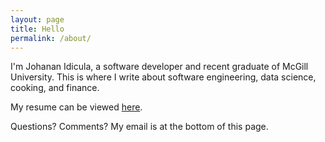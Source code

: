 ```yaml
---
layout: page
title: Hello
permalink: /about/
---
```


I'm Johanan Idicula, a software developer and recent graduate of McGill University. This is where I write about software engineering, data science, cooking, and finance.

My resume can be viewed [here](https://forcepush.tech/jidicula-resume/jidicula-resume.pdf).

Questions? Comments? My email is at the bottom of this page.
